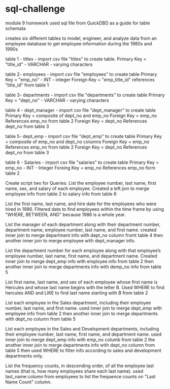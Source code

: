 # sql-challenge
module 9 homework
used sql file from QuickDBD as a guide for table schemata 

creates six different tables to model, engineer, and analyze data from an employee database to get employee information during the 1980s and 1990s 

table 1 - titles - import csv file "titles" to create table.
Primary Key = "title_id" - VARCHAR - varying characters

table 2- employees - import csv file "employees" to create table
Primary Key = "emp_no" - INT - integer
Foreign Key = "emp_title_id" references "title_id" from table 1

table 3- departments - import csv file "departments" to create table
Primary Key = "dept_no" - VARCHAR - varying characters

table 4 - dept_manager - import csv file "dept_manager" to create table
Primary Key = composite of dept_no and emp_no
Foreign Key = emp_no References emp_no from table 2
Foreign Key = dept_no References dept_no from table 3

table 5- dept_emp - import csv file "dept_emp" to create table
Primary Key = composite of emp_no and dept_no columns
Foreign Key = emp_no References emp_no from table 2
Foreign Key = dept_no References dept_no from table 3

table 6 - Salaries - import csv file "salaries" to create table
Primary Key = emp_no - INT - Integer
Foreing Key = emp_no References emp_no form table 2

Create script two for Queries:
List the employee number, last name, first name, sex, and salary of each employee.
Created a left join to merge employee info from table 2 to salary info from table 6

List the first name, last name, and hire date for the employees who were hired in 1986.
Filtered data to find employees within the time frame by using "WHERE, BETWEEN, AND" because 1986 is a whole year.

List the manager of each department along with their department number, department name, employee number, last name, and first name.
created inner join to merge department info with dept_no column fromt table 4 then another inner join to merge employee with dept_manager info.

List the department number for each employee along with that employee’s employee number, last name, first name, and department name.
Created inner join to merge dept_emp info with employee info from table 2 then another inner join
to merge departments info with demp_no info from table 5

List first name, last name, and sex of each employee whose first name is Hercules and whose last name begins with the letter B.
Used WHERE to find hercules AND and LIKE to find last name starting with B from table 2

List each employee in the Sales department, including their employee number, last name, and first name.
used inner join to merge dept_emp with employee info from table 2 then another inner join to merge departments with dept_no column from table 5

List each employee in the Sales and Development departments, including their employee number, last name, first name, and department name.
used inner join to merge dept_emp info with emp_no columb from table 2 the another inner join to merge departments info with dept_no column from table 5
then used WHERE to filter info according to sales and development departments only.

List the frequency counts, in descending order, of all the employee last names (that is, how many employees share each last name).
used last_name column from employees to list the frequence counts on "Last Name Count" column. 